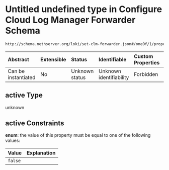 # Untitled undefined type in Configure Cloud Log Manager Forwarder Schema

```txt
http://schema.nethserver.org/loki/set-clm-forwarder.json#/oneOf/1/properties/active
```



| Abstract            | Extensible | Status         | Identifiable            | Custom Properties | Additional Properties | Access Restrictions | Defined In                                                                     |
| :------------------ | :--------- | :------------- | :---------------------- | :---------------- | :-------------------- | :------------------ | :----------------------------------------------------------------------------- |
| Can be instantiated | No         | Unknown status | Unknown identifiability | Forbidden         | Allowed               | none                | [set-clm-forwarder.json\*](loki/set-clm-forwarder.json "open original schema") |

## active Type

unknown

## active Constraints

**enum**: the value of this property must be equal to one of the following values:

| Value   | Explanation |
| :------ | :---------- |
| `false` |             |
